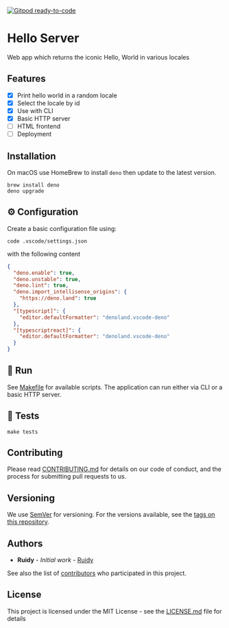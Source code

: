 [![Gitpod ready-to-code](https://img.shields.io/badge/Gitpod-ready--to--code-blue?logo=gitpod)](https://gitpod.io/#https://github.com/rjNemo/deno_hello)

# Hello Server

Web app which returns the iconic Hello, World in various locales

## Features

- [x] Print hello world in a random locale
- [x] Select the locale by id
- [x] Use with CLI
- [x] Basic HTTP server
- [ ] HTML frontend
- [ ] Deployment

## Installation

On macOS use HomeBrew to install `deno` then update to the latest version.

```shell
brew install deno
deno upgrade
```

## ⚙️ Configuration

Create a basic configuration file using:

```shell
code .vscode/settings.json
```

with the following content

```json
{
  "deno.enable": true,
  "deno.unstable": true,
  "deno.lint": true,
  "deno.import_intellisense_origins": {
    "https://deno.land": true
  },
  "[typescript]": {
    "editor.defaultFormatter": "denoland.vscode-deno"
  },
  "[typescriptreact]": {
    "editor.defaultFormatter": "denoland.vscode-deno"
  }
}
```

## 🚀 Run

See [Makefile](Makefile) for available scripts. The application can run either
via CLI or a basic HTTP server.

## 🧪 Tests

```shell
make tests
```

## Contributing

Please read [CONTRIBUTING.md](CONTRIBUTING.md) for details on our code of
conduct, and the process for submitting pull requests to us.

## Versioning

We use [SemVer](http://semver.org/) for versioning. For the versions available,
see the [tags on this repository](https://github.com/rjNemo/deno_hello/tags).

## Authors

- **Ruidy** - _Initial work_ - [Ruidy](https://github.com/rjNemo)

See also the list of
[contributors](https://github.com/rjNemo/deno_hello/contributors) who
participated in this project.

## License

This project is licensed under the MIT License - see the
[LICENSE.md](LICENSE.md) file for details
